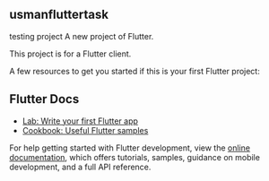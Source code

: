 ## usmanfluttertask

testing project
A new project of Flutter.

This project is for a Flutter client.

A few resources to get you started if this is your first Flutter project:

## Flutter Docs
- [Lab: Write your first Flutter app](https://docs.flutter.dev/get-started/codelab)
- [Cookbook: Useful Flutter samples](https://docs.flutter.dev/cookbook)

For help getting started with Flutter development, view the
[online documentation](https://docs.flutter.dev/), which offers tutorials,
samples, guidance on mobile development, and a full API reference.
